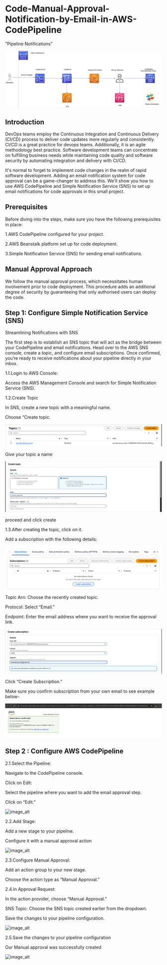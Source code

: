 # Code-Manual-Approval-Notification-by-Email-in-AWS-CodePipeline

"Pipeline Notifications"

![image_alt](https://github.com/Tatenda-Prince/Code-Manual-Approval-Notification-by-Email-in-AWS-CodePipeline/blob/074c0f6e7bee6384fbc5c3703fced42cc13ae442/img/Screenshot%202025-01-29%20205145.png)


## Introduction 

DevOps teams employ the Continuous Integration and Continuous Delivery (CI/CD) process to deliver code updates more regularly and consistently. CI/CD is a great practice for devops teams. Additionally, it is an agile methodology best practice. Software development teams can concentrate on fulfilling business needs while maintaining code quality and software security by automating integration and delivery with CI/CD.

It's normal to forget to implement code changes in the realm of rapid software development. Adding an email notification system for code approval can be a game-changer to address this. We'll show you how to use AWS CodePipeline and Simple Notification Service (SNS) to set up email notifications for code approvals in this small project.

## Prerequisites

Before diving into the steps, make sure you have the following prerequisites in place:

1.AWS CodePipeline configured for your project.

2.AWS Beanstalk platform set up for code deployment.

3.Simple Notification Service (SNS) for sending email notifications.

## Manual Approval Approach

We follow the manual approval process, which necessitates human involvement prior to code deployment. This procedure adds an additional degree of security by guaranteeing that only authorised users can deploy the code.


## Step 1: Configure Simple Notification Service (SNS)

Streamlining Notifications with SNS

The first step is to establish an SNS topic that will act as the bridge between your CodePipeline and email notifications. Head over to the AWS SNS console, create a topic, and configure email subscriptions. Once confirmed, you’re ready to receive notifications about your pipeline directly in your inbox.

1.1.Login to AWS Console:

Access the AWS Management Console and search for Simple Notification Service (SNS).

1.2.Create Topic

In SNS, create a new topic with a meaningful name.

Choose “Create topic.

![image_alt](https://github.com/Tatenda-Prince/Code-Manual-Approval-Notification-by-Email-in-AWS-CodePipeline/blob/d252ec63860ce5f76c2c3bd5627b9c3105c3cb11/img/Screenshot%202025-01-30%20151105.png)

Give your topic a name

![image_alt](https://github.com/Tatenda-Prince/Code-Manual-Approval-Notification-by-Email-in-AWS-CodePipeline/blob/5951c868792c6c54a575018b6f23a25d8584eaab/img/Screenshot%202025-01-30%20151159.png)


proceed and click create


1.3.After creating the topic, click on it.

Add a subscription with the following details:

![image_alt](https://github.com/Tatenda-Prince/Code-Manual-Approval-Notification-by-Email-in-AWS-CodePipeline/blob/5f95801faa0370e4070df87b599b6a0511ca77d6/img/Screenshot%202025-01-30%20151225.png)



Topic Arn: Choose the recently created topic.

Protocol: Select “Email.”

Endpoint: Enter the email address where you want to receive the approval link.

![image_alt](https://github.com/Tatenda-Prince/Code-Manual-Approval-Notification-by-Email-in-AWS-CodePipeline/blob/9485af6a7cc761f90e210d976659c5213e4dd630/img/Screenshot%202025-01-30%20151309.png)


Click “Create Subscription.”


Make sure you confirm  subscription from your own email to see example below-


![image_alt](https://github.com/Tatenda-Prince/Code-Manual-Approval-Notification-by-Email-in-AWS-CodePipeline/blob/35f5a2260b95def998d2f76682c3c4cc0bea5de0/img/Screenshot%202025-01-30%20151408.png)


## Step 2 : Configure AWS CodePipeline

2.1.Select the Pipeline:

Navigate to the CodePipeline console.

Click on Edit:

Select the pipeline where you want to add the email approval step.

Click on “Edit.”

![image_alt]()


2.2.Add Stage:

Add a new stage to your pipeline.

Configure it with a manual approval action

![image_alt]()


2.3.Configure Manual Approval:

Add an action group to your new stage.

Choose the action type as “Manual Approval.”

2.4.In Approval Request:

In the action provider, choose “Manual Approval.”

SNS Topic: Choose the SNS topic created earlier from the dropdown.

Save the changes to your pipeline configuration.


![image_alt]()



2.5.Save the changes to your pipeline configuration

Our Manual approval was successfully created 

![image_alt]()










